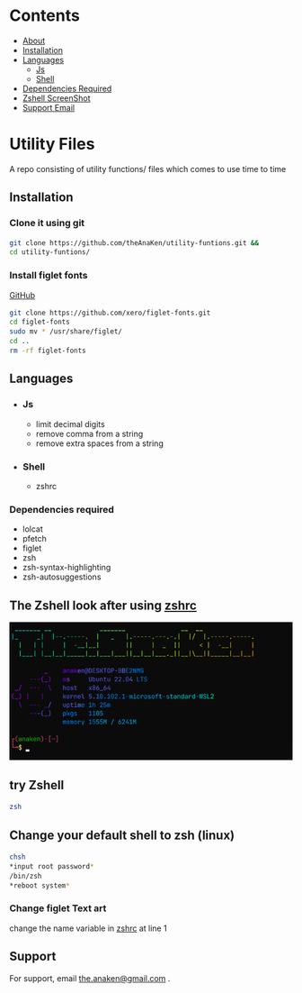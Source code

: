 # Contents

-   [About](#utility-files)
-   [Installation](#Installation)
-   [Languages](#languages)
    -   [Js](#js)
    -   [Shell](#shell)
-   [Dependencies Required](#dependencies-required)
-   [Zshell ScreenShot](#the-zshell-look-after-using-zshrczshrczshrc)
-   [Support Email](#support)

# Utility Files

A repo consisting of utility functions/ files which comes to use time to time

## Installation

### Clone it using git

```bash
git clone https://github.com/theAnaKen/utility-funtions.git &&
cd utility-funtions/
```

### Install figlet fonts

[GitHub](https://github.com/xero/figlet-fonts.git)

```bash
git clone https://github.com/xero/figlet-fonts.git
cd figlet-fonts
sudo mv * /usr/share/figlet/
cd ..
rm -rf figlet-fonts
```

## Languages

-   ### Js
    -   limit decimal digits
    -   remove comma from a string
    -   remove extra spaces from a string
-   ### Shell
    -   zshrc

### Dependencies required

-   lolcat
-   pfetch
-   figlet
-   zsh
-   zsh-syntax-highlighting
-   zsh-autosuggestions

## The Zshell look after using [zshrc](zshrc/zshrc)

![terminal Screenshot](images/terminal-ss.png)

## try Zshell

```bash
zsh
```

## Change your default shell to zsh (linux)

```bash
chsh
*input root password*
/bin/zsh
*reboot system*
```

### Change figlet Text art

change the name variable in [zshrc](zshrc/zshrc) at line 1

## Support

For support, email the.anaken@gmail.com .
